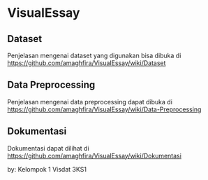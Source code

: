 # VisualEssay

## Dataset 
Penjelasan mengenai dataset yang digunakan bisa dibuka di https://github.com/amaghfira/VisualEssay/wiki/Dataset 

## Data Preprocessing
Penjelasan mengenai data preprocessing dapat dibuka di https://github.com/amaghfira/VisualEssay/wiki/Data-Preprocessing 

## Dokumentasi
Dokumentasi dapat dilihat di https://github.com/amaghfira/VisualEssay/wiki/Dokumentasi


by: Kelompok 1 Visdat 3KS1 

